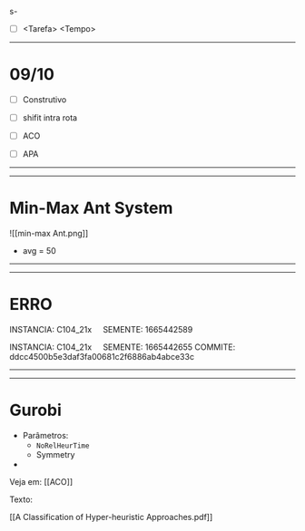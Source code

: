 s-
- [ ] \<Tarefa\> \<Tempo\>



***

# 09/10 

- [ ] Construtivo
- [ ] shifit intra rota
- [ ] ACO
- [ ] APA



---
---


# Min-Max Ant System

![[min-max Ant.png]]
- avg = 50


---
---



# ERRO

INSTANCIA: C104_21x     SEMENTE: 1665442589

INSTANCIA: C104_21x     SEMENTE: 1665442655
COMMITE: ddcc4500b5e3daf3fa00681c2f6886ab4abce33c

---
---


# Gurobi
- Parâmetros:
	- `NoRelHeurTime`
	- Symmetry
- 

 Veja em: [[ACO]]
 

Texto:

[[A Classification of Hyper-heuristic Approaches.pdf]]